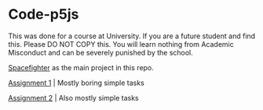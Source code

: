 # Code-p5js
This was done for a course at University. If you are a future student and find this. Please DO NOT COPY this. 
You will learn nothing from Academic Misconduct and can be severely punished by the school.



[Spacefighter](https://github.com/Nynxz/Code-p5js/tree/master/p5/Assignment2/Q3-Spacefighter) as the main project in this repo.

[Assignment 1](https://github.com/Nynxz/Code-p5js/tree/master/p5/Assignment1)
| Mostly boring simple tasks

[Assignment 2](https://github.com/Nynxz/Code-p5js/tree/master/p5/Assignment2)
| Also mostly simple tasks
